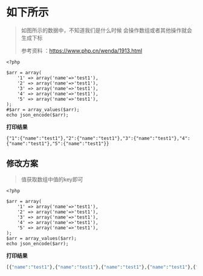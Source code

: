 # 如下所示

> 如图所示的数据中，不知道我们是什么时候 会操作数组或者其他操作就会生成下标
>
> 参考资料 ：https://www.php.cn/wenda/1913.html

```shell
<?php

$arr = array(
    '1' => array('name'=>'test1'),
    '2' => array('name'=>'test1'),
    '3' => array('name'=>'test1'),
    '4' => array('name'=>'test1'),
    '5' => array('name'=>'test1'),
);
#$arr = array_values($arr);
echo json_encode($arr);
```

**打印结果**

```shell
{"1":{"name":"test1"},"2":{"name":"test1"},"3":{"name":"test1"},"4":{"name":"test1"},"5":{"name":"test1"}}
```

## 修改方案

> 值获取数组中值的key即可

```shell
<?php

$arr = array(
    '1' => array('name'=>'test1'),
    '2' => array('name'=>'test1'),
    '3' => array('name'=>'test1'),
    '4' => array('name'=>'test1'),
    '5' => array('name'=>'test1'),
);
$arr = array_values($arr);
echo json_encode($arr);
```

**打印结果**

```php
[{"name":"test1"},{"name":"test1"},{"name":"test1"},{"name":"test1"},{"name":"test1"}]
```

